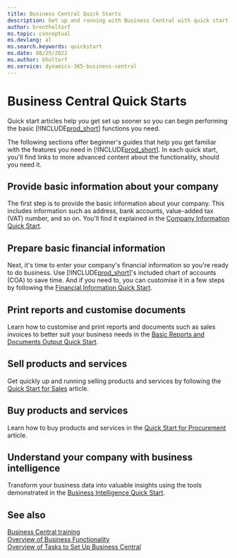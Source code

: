 ```yaml
---
title: Business Central Quick Starts
description: Get up and running with Business Central with quick start articles and tips that help you fill in the first critical fields.
author: brentholtorf
ms.topic: conceptual
ms.devlang: al
ms.search.keywords: quickstart
ms.date: 08/25/2022
ms.author: bholtorf
ms.service: dynamics-365-business-central
---
```


# Business Central Quick Starts

Quick start articles help you get set up sooner so you can begin performing the basic [!INCLUDE[prod_short](includes/prod_short.md)] functions you need.

The following sections offer beginner's guides that help you get familiar with the features you need in [!INCLUDE[prod_short](includes/prod_short.md)]. In each quick start, you'll find links to more advanced content about the functionality, should you need it.

## Provide basic information about your company

The first step is to provide the basic information about your company. This includes information such as address, bank accounts, value-added tax (VAT) number, and so on. You'll find it explained in the [Company Information Quick Start](quick-start-company-information.md).

## Prepare basic financial information

Next, it's time to enter your company's financial information so you're ready to do business. Use [!INCLUDE[prod_short](includes/prod_short.md)]'s included chart of accounts (COA) to save time. And if you need to, you can customise it in a few steps by following the [Financial Information Quick Start](quick-start-financial-information.md).

<!--
## Financial Basics

Financial Information  
(chart of accounts, but explained for non-accountants)
-->

## Print reports and customise documents

Learn how to customise and print reports and documents such as sales invoices to better suit your business needs in the [Basic Reports and Documents Output Quick Start](quick-start-reports-and-documents.md).

<!-- Reports and Documents  
(final reports, but also documents - how do I style invoices to work better for me?)
-->

## Sell products and services

Get quickly up and running selling products and services by following the [Quick Start for Sales](quick-start-sell-products-and-services.md) article.

<!--
(customer, items, things on stock or not, orders versus invoices, get paid on time, etc.)
-->

## Buy products and services

Learn how to buy products and services in the [Quick Start for Procurement](quick-start-procurement.md) article.  

<!--
(buy stuff, register in inventory, pay vendor)
-->

## Understand your company with business intelligence

Transform your business data into valuable insights using the tools demonstrated in the [Business Intelligence Quick Start](quick-start-business-intelligence.md).

<!--
Business Intelligence  
(reports)
-->

## See also 

[Business Central training](/training/dynamics365/business-central?WT.mc_id=dyn365bc_landingpage-docs)  
[Overview of Business Functionality](across-business-functionality.md)  
[Overview of Tasks to Set Up Business Central](setup.md)  
